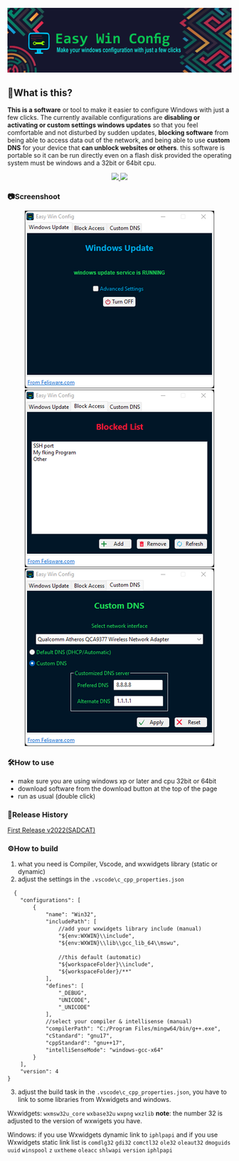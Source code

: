 ![header](Assets/Readme-Image/header.png)

## 🤔What is this?
**This is a software** or tool to make it easier to configure Windows with just a few clicks. The currently available configurations are **disabling or activating or custom settings windows updates** so that you feel comfortable and not disturbed by sudden updates, **blocking software** from being able to access data out of the network, and being able to use **custom DNS** for your device that **can unblock websites or others**. this software is portable so it can be run directly even on a flash disk provided the operating system must be windows and a 32bit or 64bit cpu.

<p align="center">
    <a href="https://www.mediafire.com/file/3oslawcy7tj8cfj/Easy_Win_Config_32Bit.exe/file">
        <img src="https://img.shields.io/badge/Download-32Bits-brightgreen?style=for-the-badge&logo=mediafire&logoColor=white">
    </a>
    <a href="https://img.shields.io/badge/Download-64Bits-brightgreen?style=for-the-badge&logo=mediafire&logoColor=white)](https://www.mediafire.com/file/psd0uvostd27w4w/Easy_Win_Config_64Bit.exe/file">
        <img src="https://img.shields.io/badge/Download-64Bits-brightgreen?style=for-the-badge&logo=mediafire&logoColor=white">
    </a>
</p>

### 📷Screenshoot
<p align="center">
    <img src="Assets\Readme-Image\screenshot 1.png">
    <img src="Assets\Readme-Image\screenshot 2.png">
    <img src="Assets\Readme-Image\screenshot 3.png">
</p>

### 🛠️How to use
- make sure you are using windows xp or later and cpu 32bit or 64bit
- download software from the download button at the top of the page
- run as usual (double click)

### 📜Release History
[First Release v2022(SADCAT)](https://github.com/felisware/Easy-Win-Config/releases/tag/v2022)
### ⚙️How to build
1. what you need is Compiler, Vscode, and wxwidgets library (static or dynamic)
2. adjust the settings in the `.vscode\c_cpp_properties.json`
```shell
  {
    "configurations": [
        {
            "name": "Win32",
            "includePath": [
                //add your wxwidgets library include (manual)
                "${env:WXWIN}\\include",
                "${env:WXWIN}\\lib\\gcc_lib_64\\mswu",

                //this default (automatic)
                "${workspaceFolder}\\include",
                "${workspaceFolder}/**"
            ],
            "defines": [
                "_DEBUG",
                "UNICODE",
                "_UNICODE"
            ],
            //select your compiler & intellisense (manual)
            "compilerPath": "C:/Program Files/mingw64/bin/g++.exe",
            "cStandard": "gnu17",
            "cppStandard": "gnu++17",
            "intelliSenseMode": "windows-gcc-x64"
        }
    ],
    "version": 4
}
```
3. adjust the build task in the `.vscode\c_cpp_properties.json`, you have to link to some libraries from Wxwidgets and windows.

Wxwidgets: `wxmsw32u_core` `wxbase32u` `wxpng` `wxzlib`
**note**: the number 32 is adjusted to the version of wxwigets you have.

Windows: if you use Wxwidgets dynamic link to `iphlpapi` and if you use Wxwidgets static link list is `comdlg32` `gdi32` `comctl32` `ole32` `oleaut32` `dmoguids` `uuid` `winspool` `z` `uxtheme` `oleacc` `shlwapi` `version` `iphlpapi`
